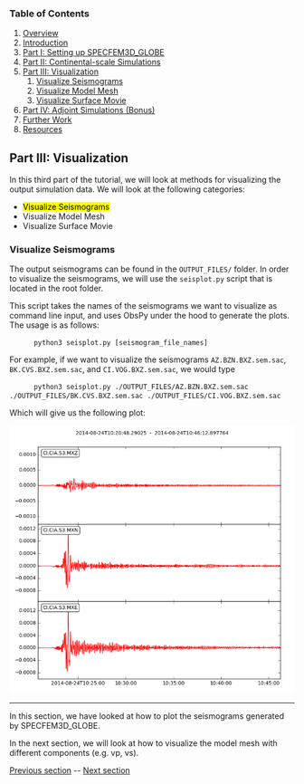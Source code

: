 ### Table of Contents
1. [Overview](/index.md)
2. [Introduction](/intro_specfem.md)
3. [Part I: Setting up SPECFEM3D_GLOBE](/setup_specfem3d.md)
4. [Part II: Continental-scale Simulations](/prepare_data.md)
5. [Part III: Visualization](/vis_seismo.md)
    1. [Visualize Seismograms](/vis_seismo.md)
    2. [Visualize Model Mesh](/vis_mesh.md)
    3. [Visualize Surface Movie](/vis_movie.md)
6. [Part IV: Adjoint Simulations (Bonus)](/run_adj_solver.md)
7. [Further Work](/further_work.md)
8. [Resources](/resources.md)


## Part III: Visualization

In this third part of the tutorial, we will look at methods for visualizing the
output simulation data. We will look at the following categories:

* <mark>Visualize Seismograms</mark>
* Visualize Model Mesh
* Visualize Surface Movie

### Visualize Seismograms

The output seismograms can be found in the `OUTPUT_FILES/` folder. In order to
visualize the seismograms, we will use the `seisplot.py` script that is located
in the root folder.

This script takes the names of the seismograms we want to visualize as command
line input, and uses ObsPy under the hood to generate the plots. The usage is
as follows:

```shell
      python3 seisplot.py [seismogram_file_names]
```

For example, if we want to visualize the seismograms `AZ.BZN.BXZ.sem.sac`, 
`BK.CVS.BXZ.sem.sac`, and `CI.VOG.BXZ.sem.sac`, we would type

```shell
      python3 seisplot.py ./OUTPUT_FILES/AZ.BZN.BXZ.sem.sac ./OUTPUT_FILES/BK.CVS.BXZ.sem.sac ./OUTPUT_FILES/CI.VOG.BXZ.sem.sac
```

Which will give us the following plot:

<p align="center">
  <img src="Fig/seismograms.png" alt="Seismograms">
</p>

---
In this section, we have looked at how to plot the seismograms generated by
SPECFEM3D_GLOBE.

In the next section, we will look at how to visualize the model mesh with
different components (e.g. vp, vs).

[Previous section](/run_solver.md) -- [Next section](/vis_mesh.md)
